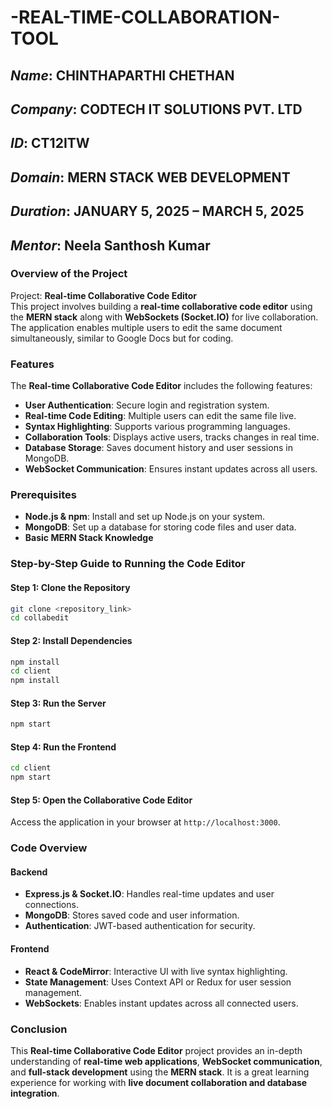 # -REAL-TIME-COLLABORATION-TOOL

##  *Name*: CHINTHAPARTHI CHETHAN  
## *Company*: CODTECH IT SOLUTIONS PVT. LTD  
## *ID*: CT12ITW  
## *Domain*: MERN STACK WEB DEVELOPMENT  
## *Duration*: JANUARY 5, 2025 – MARCH 5, 2025  
## *Mentor*: Neela Santhosh Kumar  

### Overview of the Project  
Project: **Real-time Collaborative Code Editor**  
This project involves building a **real-time collaborative code editor** using the **MERN stack** along with **WebSockets (Socket.IO)** for live collaboration. The application enables multiple users to edit the same document simultaneously, similar to Google Docs but for coding.  

### Features  
The **Real-time Collaborative Code Editor** includes the following features:  

- **User Authentication**: Secure login and registration system.  
- **Real-time Code Editing**: Multiple users can edit the same file live.  
- **Syntax Highlighting**: Supports various programming languages.  
- **Collaboration Tools**: Displays active users, tracks changes in real time.  
- **Database Storage**: Saves document history and user sessions in MongoDB.  
- **WebSocket Communication**: Ensures instant updates across all users.  

### Prerequisites  
- **Node.js & npm**: Install and set up Node.js on your system.  
- **MongoDB**: Set up a database for storing code files and user data.  
- **Basic MERN Stack Knowledge**  

### Step-by-Step Guide to Running the Code Editor  
#### Step 1: Clone the Repository  
```bash
git clone <repository_link>
cd collabedit
```
#### Step 2: Install Dependencies  
```bash
npm install
cd client
npm install
```
#### Step 3: Run the Server  
```bash
npm start
```
#### Step 4: Run the Frontend  
```bash
cd client
npm start
```
#### Step 5: Open the Collaborative Code Editor  
Access the application in your browser at `http://localhost:3000`.  

### Code Overview  
#### Backend  
- **Express.js & Socket.IO**: Handles real-time updates and user connections.  
- **MongoDB**: Stores saved code and user information.  
- **Authentication**: JWT-based authentication for security.  

#### Frontend  
- **React & CodeMirror**: Interactive UI with live syntax highlighting.  
- **State Management**: Uses Context API or Redux for user session management.  
- **WebSockets**: Enables instant updates across all connected users.  

### Conclusion  
This **Real-time Collaborative Code Editor** project provides an in-depth understanding of **real-time web applications**, **WebSocket communication**, and **full-stack development** using the **MERN stack**. It is a great learning experience for working with **live document collaboration and database integration**.  
